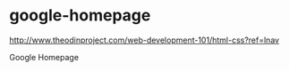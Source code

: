 # google-homepage

http://www.theodinproject.com/web-development-101/html-css?ref=lnav

Google Homepage
